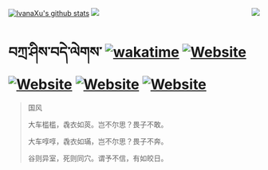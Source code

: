 [![IvanaXu's github stats](https://github-readme-stats.vercel.app/api?username=IvanaXu&theme=codeSTACKr)](https://github.com/anuraghazra/github-readme-stats)
<img align="right" src="https://github-readme-stats.vercel.app/api/top-langs/?username=IvanaXu&langs_count=8&theme=codeSTACKr" />
<img src="https://github-readme-stats.vercel.app/api/wakatime?username=IvanaXu&layout=compact&langs_count=8&theme=codeSTACKr&custom_title=Programming&nbsp;Times&nbsp;(Since&nbsp;Jul.29.2021)&range=all_time" />
# བཀྲ་ཤིས་བདེ་ལེགས་	[![wakatime](https://wakatime.com/badge/user/5043ee4a-e361-4607-9d47-d557f2005d05.svg)](https://wakatime.com/@5043ee4a-e361-4607-9d47-d557f2005d05)	[![Website](https://img.shields.io/website?label=tianchi&up_color=orange&up_message=IvanaXu&url=https%3A%2F%2Fshields.io)](https://tianchi.aliyun.com/home/science/scienceDetail?userId=1095279182618)	[![Website](https://img.shields.io/website?label=yuque&up_color=green&up_message=IvanaXu&url=https%3A%2F%2Fshields.io)](https://www.yuque.com/ivanaxu)	[![Website](https://img.shields.io/website?label=leetcode&up_color=yellow&up_message=IvanaXu&url=https%3A%2F%2Fshields.io)](https://leetcode.cn/u/ivanaxu)	[![Website](https://img.shields.io/website?label=aistudio&up_color=violet&up_message=IvanaXu&url=https%3A%2F%2Fshields.io)](https://aistudio.baidu.com/aistudio/personalcenter/thirdview/979775)
> 国风
> 
> 大车槛槛，毳衣如菼。岂不尔思？畏子不敢。
> 
> 大车啍啍，毳衣如璊，岂不尔思？畏子不奔。
> 
> 谷则异室，死则同穴。谓予不信，有如皎日。
>
